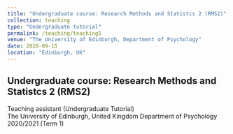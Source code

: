 ```yaml
---
title: "Undergraduate course: Research Methods and Statistcs 2 (RMS2)"
collection: teaching
type: "Undergraduate tutorial"
permalink: /teaching/teaching5
venue: "The University of Edinburgh, Department of Psychology"
date: 2020-09-15
location: "Edinburgh, UK"
---
```

## Undergraduate course: Research Methods and Statistcs 2 (RMS2)
Teaching assistant (Undergraduate Tutorial)  
The University of Edinburgh, United Kingdom 
Department of Psychology
2020/2021 (Term 1)

